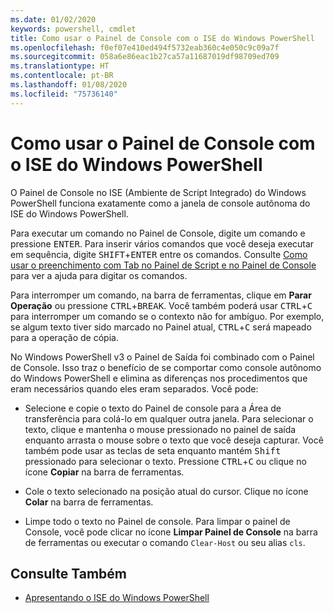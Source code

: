 ```yaml
---
ms.date: 01/02/2020
keywords: powershell, cmdlet
title: Como usar o Painel de Console com o ISE do Windows PowerShell
ms.openlocfilehash: f0ef07e410ed494f5732eab360c4e050c9c09a7f
ms.sourcegitcommit: 058a6e86eac1b27ca57a11687019df98709ed709
ms.translationtype: HT
ms.contentlocale: pt-BR
ms.lasthandoff: 01/08/2020
ms.locfileid: "75736140"
---
```

# <a name="how-to-use-the-console-pane-in-the-windows-powershell-ise"></a>Como usar o Painel de Console com o ISE do Windows PowerShell

O Painel de Console no ISE (Ambiente de Script Integrado) do Windows PowerShell funciona exatamente como a janela de console autônoma do ISE do Windows PowerShell.

Para executar um comando no Painel de Console, digite um comando e pressione <kbd>ENTER</kbd>. Para inserir vários comandos que você deseja executar em sequência, digite <kbd>SHIFT</kbd>+<kbd>ENTER</kbd> entre os comandos. Consulte [Como usar o preenchimento com Tab no Painel de Script e no Painel de Console](How-to-Use-Tab-Completion-in-the-Script-Pane-and-Console-Pane.md) para ver a ajuda para digitar os comandos.

Para interromper um comando, na barra de ferramentas, clique em **Parar Operação** ou pressione <kbd>CTRL</kbd>+<kbd>BREAK</kbd>. Você também poderá usar <kbd>CTRL</kbd>+<kbd>C</kbd> para interromper um comando se o contexto não for ambíguo. Por exemplo, se algum texto tiver sido marcado no Painel atual, <kbd>CTRL</kbd>+<kbd>C</kbd> será mapeado para a operação de cópia.

No Windows PowerShell v3 o Painel de Saída foi combinado com o Painel de Console. Isso traz o benefício de se comportar como console autônomo do Windows PowerShell e elimina as diferenças nos procedimentos que eram necessários quando eles eram separados. Você pode:

- Selecione e copie o texto do Painel de console para a Área de transferência para colá-lo em qualquer outra janela. Para selecionar o texto, clique e mantenha o mouse pressionado no painel de saída enquanto arrasta o mouse sobre o texto que você deseja capturar. Você também pode usar as teclas de seta enquanto mantém <kbd>Shift</kbd> pressionado para selecionar o texto. Pressione <kbd>CTRL</kbd>+<kbd>C</kbd> ou clique no ícone **Copiar** na barra de ferramentas.

- Cole o texto selecionado na posição atual do cursor. Clique no ícone **Colar** na barra de ferramentas.

- Limpe todo o texto no Painel de console. Para limpar o painel de Console, você pode clicar no ícone **Limpar Painel de Console** na barra de ferramentas ou executar o comando `Clear-Host` ou seu alias `cls`.

## <a name="see-also"></a>Consulte Também

- [Apresentando o ISE do Windows PowerShell](Introducing-the-Windows-PowerShell-ISE.md)

